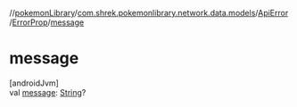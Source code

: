 //[pokemonLibrary](../../../../index.md)/[com.shrek.pokemonlibrary.network.data.models](../../index.md)/[ApiError](../index.md)/[ErrorProp](index.md)/[message](message.md)

# message

[androidJvm]\
val [message](message.md): [String](https://kotlinlang.org/api/latest/jvm/stdlib/kotlin/-string/index.html)?
